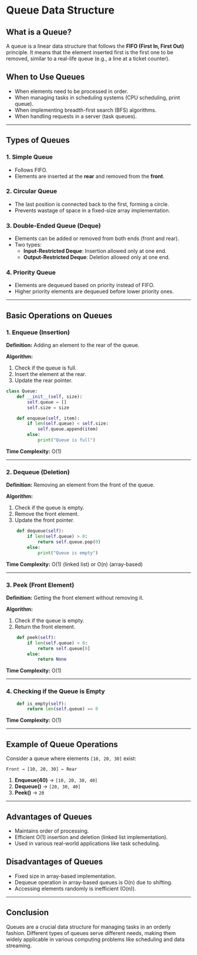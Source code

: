# Queue Data Structure

## What is a Queue?
A queue is a linear data structure that follows the **FIFO (First In, First Out)** principle. It means that the element inserted first is the first one to be removed, similar to a real-life queue (e.g., a line at a ticket counter).

## When to Use Queues
- When elements need to be processed in order.
- When managing tasks in scheduling systems (CPU scheduling, print queue).
- When implementing breadth-first search (BFS) algorithms.
- When handling requests in a server (task queues).

---

## Types of Queues

### 1. Simple Queue
- Follows FIFO.
- Elements are inserted at the **rear** and removed from the **front**.

### 2. Circular Queue
- The last position is connected back to the first, forming a circle.
- Prevents wastage of space in a fixed-size array implementation.

### 3. Double-Ended Queue (Deque)
- Elements can be added or removed from both ends (front and rear).
- Two types:
  - **Input-Restricted Deque**: Insertion allowed only at one end.
  - **Output-Restricted Deque**: Deletion allowed only at one end.

### 4. Priority Queue
- Elements are dequeued based on priority instead of FIFO.
- Higher priority elements are dequeued before lower priority ones.

---

## Basic Operations on Queues

### 1. Enqueue (Insertion)
**Definition:** Adding an element to the rear of the queue.

**Algorithm:**
1. Check if the queue is full.
2. Insert the element at the rear.
3. Update the rear pointer.

```python
class Queue:
    def __init__(self, size):
        self.queue = []
        self.size = size

    def enqueue(self, item):
        if len(self.queue) < self.size:
            self.queue.append(item)
        else:
            print("Queue is full")
```

**Time Complexity:** O(1)

---

### 2. Dequeue (Deletion)
**Definition:** Removing an element from the front of the queue.

**Algorithm:**
1. Check if the queue is empty.
2. Remove the front element.
3. Update the front pointer.

```python
    def dequeue(self):
        if len(self.queue) > 0:
            return self.queue.pop(0)
        else:
            print("Queue is empty")
```

**Time Complexity:** O(1) (linked list) or O(n) (array-based)

---

### 3. Peek (Front Element)
**Definition:** Getting the front element without removing it.

**Algorithm:**
1. Check if the queue is empty.
2. Return the front element.

```python
    def peek(self):
        if len(self.queue) > 0:
            return self.queue[0]
        else:
            return None
```

**Time Complexity:** O(1)

---

### 4. Checking if the Queue is Empty
```python
    def is_empty(self):
        return len(self.queue) == 0
```

**Time Complexity:** O(1)

---

## Example of Queue Operations
Consider a queue where elements `[10, 20, 30]` exist:

```
Front → [10, 20, 30] ← Rear
```
1. **Enqueue(40)** → `[10, 20, 30, 40]`
2. **Dequeue()** → `[20, 30, 40]`
3. **Peek()** → `20`

---

## Advantages of Queues
- Maintains order of processing.
- Efficient O(1) insertion and deletion (linked list implementation).
- Used in various real-world applications like task scheduling.

## Disadvantages of Queues
- Fixed size in array-based implementation.
- Dequeue operation in array-based queues is O(n) due to shifting.
- Accessing elements randomly is inefficient (O(n)).

---

## Conclusion
Queues are a crucial data structure for managing tasks in an orderly fashion. Different types of queues serve different needs, making them widely applicable in various computing problems like scheduling and data streaming.

